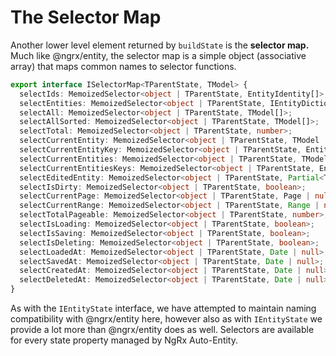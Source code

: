 # The Selector Map

Another lower level element returned by `buildState` is the **selector map.** Much like @ngrx/entity, the selector map is a simple object \(associative array\) that maps common names to selector functions. 

```typescript
export interface ISelectorMap<TParentState, TModel> {
  selectIds: MemoizedSelector<object | TParentState, EntityIdentity[]>;
  selectEntities: MemoizedSelector<object | TParentState, IEntityDictionary<TModel>>;
  selectAll: MemoizedSelector<object | TParentState, TModel[]>;
  selectAllSorted: MemoizedSelector<object | TParentState, TModel[]>;
  selectTotal: MemoizedSelector<object | TParentState, number>;
  selectCurrentEntity: MemoizedSelector<object | TParentState, TModel | null>;
  selectCurrentEntityKey: MemoizedSelector<object | TParentState, EntityIdentity | null>;
  selectCurrentEntities: MemoizedSelector<object | TParentState, TModel[]>;
  selectCurrentEntitiesKeys: MemoizedSelector<object | TParentState, EntityIdentity[]>;
  selectEditedEntity: MemoizedSelector<object | TParentState, Partial<TModel> | null>;
  selectIsDirty: MemoizedSelector<object | TParentState, boolean>;
  selectCurrentPage: MemoizedSelector<object | TParentState, Page | null>;
  selectCurrentRange: MemoizedSelector<object | TParentState, Range | null>;
  selectTotalPageable: MemoizedSelector<object | TParentState, number>;
  selectIsLoading: MemoizedSelector<object | TParentState, boolean>;
  selectIsSaving: MemoizedSelector<object | TParentState, boolean>;
  selectIsDeleting: MemoizedSelector<object | TParentState, boolean>;
  selectLoadedAt: MemoizedSelector<object | TParentState, Date | null>;
  selectSavedAt: MemoizedSelector<object | TParentState, Date | null>;
  selectCreatedAt: MemoizedSelector<object | TParentState, Date | null>;
  selectDeletedAt: MemoizedSelector<object | TParentState, Date | null>;
}
```

As with the `IEntityState` interface, we have attempted to maintain naming compatibility with @ngrx/entity here, however also as with `IEntityState` we provide a lot more than @ngrx/entity does as well. Selectors are available for every state property managed by NgRx Auto-Entity.

